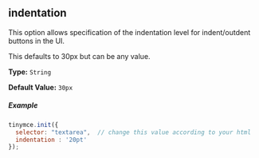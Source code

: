 ## indentation

This option allows specification of the indentation level for indent/outdent buttons in the UI.

This defaults to 30px but can be any value.

**Type:** `String`

**Default Value:** `30px`

##### Example

```js
tinymce.init({
  selector: "textarea",  // change this value according to your html
  indentation : '20pt'
});
```
